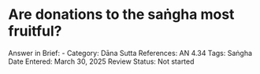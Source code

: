 # Are donations to the saṅgha most fruitful?

Answer in Brief: -
 Category: Dāna
Sutta References: AN 4.34
Tags: Saṅgha
Date Entered: March 30, 2025
Review Status: Not started